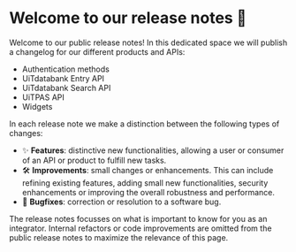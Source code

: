 # Welcome to our release notes 🚀

Welcome to our public release notes! In this dedicated space we will publish a changelog for our different products and APIs:

* Authentication methods
* UiTdatabank Entry API
* UiTdatabank Search API
* UiTPAS API
* Widgets

In each release note we make a distinction between the following types of changes:

* ✨ **Features**: distinctive new functionalities, allowing a user or consumer of an API or product to fulfill new tasks.
* 🛠 **Improvements**: small changes or enhancements. This can include refining existing features, adding small new functionalities, security enhancements or improving the overall robustness and performance.
* 🐛 **Bugfixes**: correction or resolution to a software bug.

The release notes focusses on what is important to know for you as an integrator. Internal refactors or code improvements are omitted from the public release notes to maximize the relevance of this page.
